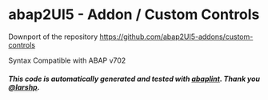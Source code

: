 # abap2UI5 - Addon / Custom Controls

Downport of the repository https://github.com/abap2UI5-addons/custom-controls

Syntax Compatible with ABAP v702

#### _This code is automatically generated and tested with [abaplint](https://abaplint.org/). Thank you [@larshp](https://github.com/larshp)._
